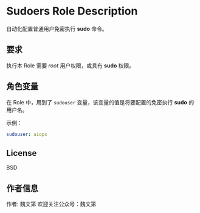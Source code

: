 # Sudoers Role Description

自动化配置普通用户免密执行 **sudo** 命令。

## 要求

执行本 Role 需要 *root* 用户权限，或具有 **sudo** 权限。

## 角色变量

在 Role 中，用到了 `sudouser` 变量，该变量的值是将要配置的免密执行 **sudo** 的用户名。

示例：

```yaml
sudouser: aiops
```

License
-------

BSD

作者信息
------------------

作者: 魏文第
欢迎关注公众号：魏文第
